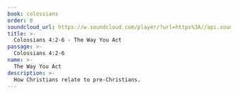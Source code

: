 ```yaml
---
book: colossians
order: 0
soundcloud_url: https://w.soundcloud.com/player/?url=https%3A//api.soundcloud.com/tracks/
title: >-
  Colossians 4:2-6 - The Way You Act
passage: >-
  Colossians 4:2-6
name: >-
  The Way You Act
description: >-
  How Christians relate to pre-Christians.
---
```


